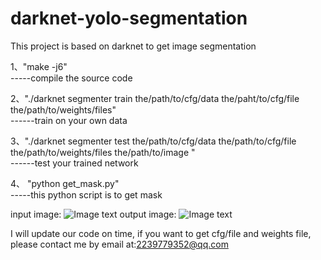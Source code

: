 ﻿# darknet-yolo-segmentation
This project is based on darknet to get image segmentation


1、"make -j6"         
-----compile the source code



2、"./darknet segmenter train the/path/to/cfg/data the/paht/to/cfg/file the/path/to/weights/files"   
------train on your own data



3、"./darknet segmenter test the/path/to/cfg/data the/path/to/cfg/file the/path/to/weights/files the/path/to/image "  
------test your trained network



4、 "python get_mask.py"         
-----this python script is to get mask

input image:
![Image text](https://github.com/zhengshoujian/darknet-yolo-segmentation/blob/master/origing.png)
output image:
![Image text](https://github.com/zhengshoujian/darknet-yolo-segmentation/blob/master/result1.png)


I will update our code on time, if you want to get cfg/file and weights file, please contact me by email at:2239779352@qq.com
